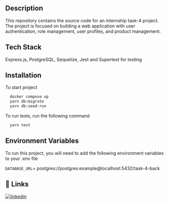 ## Description

This repository contains the source code for an internship task-4 project. The project is focused on building a web application with user authentication, role management, user profiles, and product management. 

## Tech Stack

Express.js, PostgreSQL, Sequelize, Jest and Supertest for testing

## Installation

To start project

```bash
  docker compose up
  yarn db:migrate
  yarn db:seed:run
```

To run tests, run the following command

```bash
  yarn test
```


## Environment Variables

To run this project, you will need to add the following environment variables to your .env file

`DATABASE_URL`= postgres://postgres:example@localhost:5432/task-4-back


## 🔗 Links
[![linkedin](https://img.shields.io/badge/linkedin-0A66C2?style=for-the-badge&logo=linkedin&logoColor=white)]([https://www.linkedin.com/](https://www.linkedin.com/in/dkhachatryan043/)https://www.linkedin.com/in/dkhachatryan043/)

    
